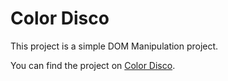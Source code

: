 # Color Disco

This project is a simple DOM Manipulation project.

You can find the project on [Color Disco](https://musing-allen-b0f3bf.netlify.app/).
